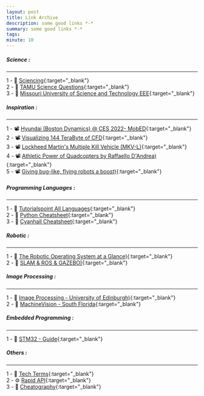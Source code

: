 ```yaml
---
layout: post
title: Link Archive
description: some good links *-*
summary: some good links *-*
tags:
minute: 10
---
```


##### Science :
---
1 - 📑 [Sciencing](https://sciencing.com/){:target="_blank"}<br>
2 - 📑 [TAMU Science Questions](https://www.wtamu.edu/~cbaird/sq/){:target="_blank"}<br>
3 - 📑 [Missouri University of Science and Technology EEE](https://web.mst.edu/~kosbar/ee3430/ff/toc.html){:target="_blank"}<br>
     
##### Inspiration :
---
1 - 📽️ [Hyundai (Boston Dynamics) @ CES 2022- MobED](https://www.youtube.com/watch?v=uQqXbXpmkc0){:target="_blank"}<br>
2 - 📽️ [Visualizing 144 TeraByte of CFD](https://www.youtube.com/watch?v=q4rNIbqvyQI){:target="_blank"}<br>
3 - 📽️ [Lockheed Martin's Multiple Kill Vehicle (MKV-L)](https://www.youtube.com/watch?v=KBMU6l6GsdM){:target="_blank"}<br>
4 - 📽️ [Athletic Power of Quadcopters by Raffaello D'Andrea)](https://www.youtube.com/watch?v=w2itwFJCgFQ){:target="_blank"}<br>
5 - 📽️ [Giving bug-like, flying robots a boost)](https://www.youtube.com/watch?v=j_YD01uuGtE){:target="_blank"}<br>

##### Programming Languages :
---
1 - 📑 [Tutorialspoint All Languages](https://www.tutorialspoint.com/codingground.htm){:target="_blank"}<br>
2 - 📑 [Python Cheatsheet](https://www.pythoncheatsheet.org/){:target="_blank"}<br>
3 - 📑 [Cyanhall Cheatsheet](https://www.cyanhall.com/cheatsheet/){:target="_blank"}<br>

##### Robotic :
---
1 - 🤖 [The Robotic Operating System at a Glance)](http://barraq.github.io/fOSSa2012/slides){:target="_blank"}<br>
2 - 🤖 [SLAM & ROS & GAZEBO)](https://marian42.de/article/arpg/){:target="_blank"}<br>

##### Image Processing :
---
1 - 📑 [Image Processing - University of Edinburgh)](https://homepages.inf.ed.ac.uk/rbf/HIPR2/hipr_top.htm){:target="_blank"}<br>
2 - 📑 [MachineVision - South Florida](https://www.cse.usf.edu/~r1k/MachineVisionBook/MachineVision.files/MachineVision_Chapter1.pdf){:target="_blank"}<br>

##### Embedded Programming :
---
1 - 📑 [STM32 - Guide](https://www.codeinsideout.com/blog/stm32/){:target="_blank"}<br>

##### Others :
---
1 - 📑 [Tech Terms](https://techterms.com/){:target="_blank"}<br>
2 - ⚙️ [Rapid API](https://rapidapi.com/hub){:target="_blank"}<br>
3 - 📑 [Cheatography](https://cheatography.com/){:target="_blank"}<br>


